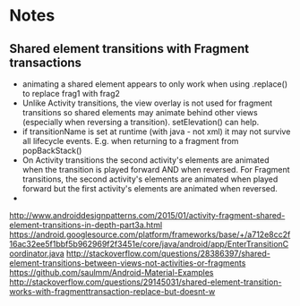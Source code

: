 # Notes


## Shared element transitions with Fragment transactions
- animating a shared element appears to only work when using .replace() to replace frag1 with frag2
- Unlike Activity transitions, the view overlay is not used for fragment transitions so shared elements
 may animate behind other views (especially when reversing a transition).  setElevation() can help.
- if transitionName is set at runtime (with java - not xml) it may not survive all lifecycle events.
E.g. when returning to a fragment from popBackStack()
- On Activity transitions the second activity's elements are animated when the transition is played forward AND
when reversed.  For Fragment transitions, the second activity's elements are animated when played forward but
the first activity's elements are animated when reversed.
-
http://www.androiddesignpatterns.com/2015/01/activity-fragment-shared-element-transitions-in-depth-part3a.html
https://android.googlesource.com/platform/frameworks/base/+/a712e8cc2f16ac32ee5f1bbf5b962969f2f3451e/core/java/android/app/EnterTransitionCoordinator.java
http://stackoverflow.com/questions/28386397/shared-element-transitions-between-views-not-activities-or-fragments
https://github.com/saulmm/Android-Material-Examples
http://stackoverflow.com/questions/29145031/shared-element-transition-works-with-fragmenttransaction-replace-but-doesnt-w